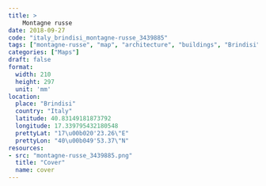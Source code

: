 ```yaml
---
title: > 
    Montagne russe
date: 2018-09-27
code: "italy_brindisi_montagne-russe_3439885"
tags: ["montagne-russe", "map", "architecture", "buildings", "Brindisi", "Italy"]
categories: ["Maps"]
draft: false
format:
  width: 210
  height: 297
  unit: 'mm'
location:
  place: "Brindisi"
  country: "Italy"
  latitude: 40.83149181873792
  longitude: 17.339795432180548
  prettyLat: "17\u00b020'23.26\"E"
  prettyLon: "40\u00b049'53.37\"N"
resources:
- src: "montagne-russe_3439885.png"
  title: "Cover"
  name: cover
---
```

